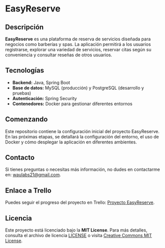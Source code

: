 # EasyReserve

## Descripción

**EasyReserve** es una plataforma de reserva de servicios diseñada para negocios como barberías y spas. La aplicación
permitirá a los usuarios registrarse, explorar una variedad de servicios, reservar citas según su conveniencia y
consultar reseñas de otros usuarios.

## Tecnologías

- **Backend:** Java, Spring Boot
- **Base de datos:** MySQL (producción) y PostgreSQL (desarrollo y pruebas)
- **Autenticación:** Spring Security
- **Contenedores:** Docker para gestionar diferentes entornos

## Comenzando

Este repositorio contiene la configuración inicial del proyecto EasyReserve. En las próximas etapas, se detallará la
configuración del entorno, el uso de Docker y cómo desplegar la aplicación en diferentes ambientes.

## Contacto

Si tienes preguntas o necesitas más información, no dudes en contactarme
en: [waulabs21@gmail.com](mailto:alvarobajo893@gmail.com).

## Enlace a Trello

Puedes seguir el progreso del proyecto en
Trello: [Proyecto EasyReserve](https://trello.com/invite/b/6717fac496ab7c9e3d3d56a7/ATTI3b87ef0bf0690f22f472fd70d35553ccB1992755/proyecto-easyreserve).

## Licencia

Este proyecto está licenciado bajo la **MIT License**. Para más detalles, consulta el archivo de
licencia [LICENSE](LICENSE) o visita [Creative Commons MIT License](https://opensource.org/licenses/MIT).